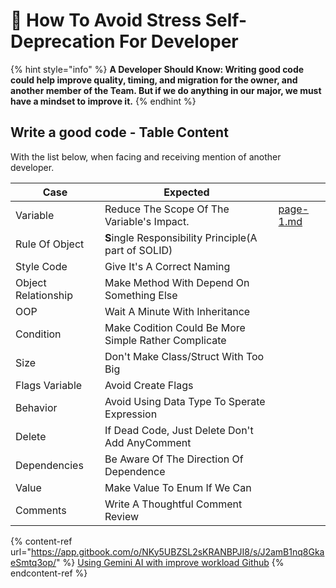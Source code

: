 # 📝 How To Avoid Stress Self-Deprecation For Developer

{% hint style="info" %}
**A Developer Should Know: Writing good code could help improve quality, timing, and migration for the owner, and another member of the Team. But if we do anything in our major, we must have a mindset to improve it.**
{% endhint %}

## Write a good code - Table Content

With the list below, when facing and receiving mention of another developer.

<table data-view="cards"><thead><tr><th>Case</th><th>Expected</th><th data-hidden data-card-target data-type="content-ref"></th></tr></thead><tbody><tr><td>Variable</td><td>Reduce The Scope Of The Variable's Impact.</td><td><a href="page-1.md">page-1.md</a></td></tr><tr><td>Rule Of Object</td><td><strong>S</strong>ingle Responsibility Principle(A part of SOLID)</td><td></td></tr><tr><td>Style Code</td><td>Give It's A Correct Naming</td><td></td></tr><tr><td>Object Relationship</td><td>Make Method With Depend On Something Else</td><td></td></tr><tr><td>OOP</td><td>Wait A Minute With Inheritance</td><td></td></tr><tr><td>Condition</td><td>Make Codition Could Be More Simple Rather Complicate</td><td></td></tr><tr><td>Size</td><td>Don't Make Class/Struct With Too Big</td><td></td></tr><tr><td>Flags Variable</td><td>Avoid Create Flags</td><td></td></tr><tr><td>Behavior</td><td>Avoid Using Data Type To Sperate Expression</td><td></td></tr><tr><td>Delete</td><td>If Dead Code, Just Delete Don't Add AnyComment</td><td></td></tr><tr><td>Dependencies</td><td>Be Aware Of The Direction Of Dependence</td><td></td></tr><tr><td>Value</td><td>Make Value To Enum If We Can</td><td></td></tr><tr><td>Comments</td><td>Write A Thoughtful Comment Review</td><td></td></tr></tbody></table>

{% content-ref url="https://app.gitbook.com/o/NKy5UBZSL2sKRANBPJI8/s/J2amB1nq8GkaeSmtq3op/" %}
[Using Gemini AI with improve workload Github](https://app.gitbook.com/o/NKy5UBZSL2sKRANBPJI8/s/J2amB1nq8GkaeSmtq3op/)
{% endcontent-ref %}
